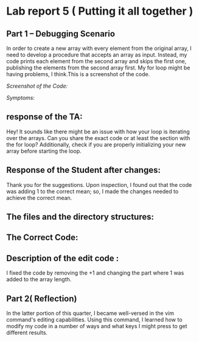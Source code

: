 # Lab report 5 ( Putting it all together )

## Part 1 – Debugging Scenario

In order to create a new array with every element from the original array, I need to develop a procedure that accepts an array as input. Instead, my code prints each element from the second array and skips the first one, publishing the elements from the second array first. My for loop might be having problems, I think.This is a screenshot of the code.

*Screenshot of the Code:*




*Symptoms*:




## response of the TA:

Hey! It sounds like there might be an issue with how your loop is iterating over the arrays. Can you share the exact code or at least the section with the for loop? Additionally, check if you are properly initializing your new array before starting the loop.

## Response of the Student after changes:

Thank you for the suggestions. Upon inspection, I found out that the code was adding 1 to the correct mean; so, I made the changes needed to achieve the correct mean.


## The files and the directory structures:



## The Correct Code:



## Description of the edit code :

I fixed the code by removing the +1 and changing the part where 1 was added to the array length. 


## Part 2( Reflection)

In the latter portion of this quarter, I became well-versed in the vim command's editing capabilities. Using this command, I learned how to modify my code in a number of ways and what keys I might press to get different results.
